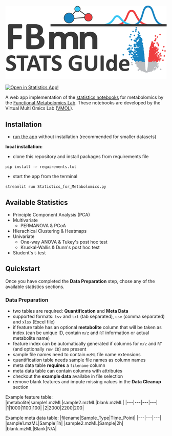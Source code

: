 ![banner](assets/FBMN-STATS-GUIed_logo2.png)

[![Open in Statistics App!](https://static.streamlit.io/badges/streamlit_badge_black_white.svg)](https://fbmn-statsguide.gnps2.org/)

A web app implementation of the [statistics notebooks](https://github.com/Functional-Metabolomics-Lab/Statistical-analysis-of-non-targeted-LC-MSMS-data) for metabolomics by the [Functional Metabolomics Lab](https://github.com/Functional-Metabolomics-Lab). These notebooks are developed by the Virtual Multi Omics Lab ([VMOL](https://vmol.org/)).

## Installation
- [run the app](https://fbmn-statsguide.gnps2.org/) without installation (recommended for smaller datasets)

**local installation:**
- clone this repository and install packages from requirements file

`pip install -r requirements.txt`
- start the app from the terminal

`streamlit run Statistics_for_Metabolomics.py`

## Available Statistics
- Principle Component Analysis (PCA)
- Multivariate
    - PERMANOVA & PCoA
- Hierachical Clustering & Heatmaps
- Univariate 
    - One-way ANOVA & Tukey's post hoc test
    - Kruskal-Wallis & Dunn's post hoc test
- Student's t-test

## Quickstart

Once you have completed the **Data Preparation** step, chose any of the available statistics sections.

### Data Preparation
- two tables are required: **Quantification** and **Meta Data**
- supported formats: `tsv` and `txt` (tab separated), `csv` (comma separated) and `xlsx` (Excel file)
- if feature table has an optional **metabolite** column that will be taken as index (can be unique ID, contain `m/z` and `RT` information or actual metabolite name)
- feature index can be automatically generated if columns for `m/z` and `RT` (and optionally `row ID`) are present
- sample file names need to contain `mzML` file name extensions
- quantification table needs sample file names as column names
- meta data table **requires** a `filename` column
- meta data table can contain columns with attributes
- checkout the **example data** availabe in file selection
- remove blank features and impute missing values in the **Data Cleanup** section

Example feature table:
|metabolite|sample1.mzML|sample2.mzML|blank.mzML|
|---|---|---|---|
|1|1000|1100|100|
|2|2000|2200|200|

Example meta data table:
|filename|Sample_Type|Time_Point|
|---|---|---|
|sample1.mzML|Sample|1h|
|sample2.mzML|Sample|2h|
|blank.mzML|Blank|N/A|

